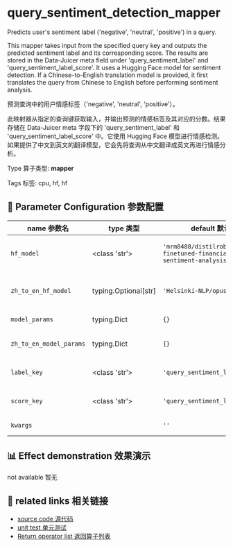 # query_sentiment_detection_mapper

Predicts user's sentiment label ('negative', 'neutral', 'positive') in a query.

This mapper takes input from the specified query key and outputs the predicted sentiment label and its corresponding score. The results are stored in the Data-Juicer meta field under 'query_sentiment_label' and 'query_sentiment_label_score'. It uses a Hugging Face model for sentiment detection. If a Chinese-to-English translation model is provided, it first translates the query from Chinese to English before performing sentiment analysis.

预测查询中的用户情感标签（'negative', 'neutral', 'positive'）。

此映射器从指定的查询键获取输入，并输出预测的情感标签及其对应的分数。结果存储在 Data-Juicer meta 字段下的 'query_sentiment_label' 和 'query_sentiment_label_score' 中。它使用 Hugging Face 模型进行情感检测。如果提供了中文到英文的翻译模型，它会先将查询从中文翻译成英文再进行情感分析。

Type 算子类型: **mapper**

Tags 标签: cpu, hf, hf

## 🔧 Parameter Configuration 参数配置
| name 参数名 | type 类型 | default 默认值 | desc 说明 |
|--------|------|--------|------|
| `hf_model` | <class 'str'> | `'mrm8488/distilroberta-finetuned-financial-news-sentiment-analysis'` | Huggingface model ID to predict sentiment label. |
| `zh_to_en_hf_model` | typing.Optional[str] | `'Helsinki-NLP/opus-mt-zh-en'` | Translation model from Chinese to English. |
| `model_params` | typing.Dict | `{}` | model param for hf_model. |
| `zh_to_en_model_params` | typing.Dict | `{}` | model param for zh_to_hf_model. |
| `label_key` | <class 'str'> | `'query_sentiment_label'` | The key name in the meta field to store the |
| `score_key` | <class 'str'> | `'query_sentiment_label_score'` | The key name in the meta field to store the |
| `kwargs` |  | `''` | Extra keyword arguments. |

## 📊 Effect demonstration 效果演示
not available 暂无

## 🔗 related links 相关链接
- [source code 源代码](../../../data_juicer/ops/mapper/query_sentiment_detection_mapper.py)
- [unit test 单元测试](../../../tests/ops/mapper/test_query_sentiment_detection_mapper.py)
- [Return operator list 返回算子列表](../../Operators.md)